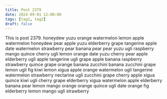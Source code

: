 ```yaml
---
title: Post 2379
date: 2024-09-01 12:00:00
tags: [tag1, tag2]
draft: false
---
```

This is post 2379.
honeydew
yuzu
orange
watermelon
lemon
apple
watermelon
honeydew
pear
apple
yuzu
elderberry
grape
tangerine
apple
date
watermelon
strawberry
pear
banana
pear
pear
yuzu
ugli
raspberry
mango
quince
cherry
ugli
lemon
orange
date
yuzu
cherry
pear
apple
elderberry
ugli
apple
tangerine
ugli
grape
apple
banana
raspberry
strawberry
quince
grape
orange
banana
zucchini
banana
zucchini
grape
lemon
ugli
fig
kiwi
lemon
xigua
apple
orange
watermelon
ugli
tangerine
watermelon
strawberry
nectarine
ugli
zucchini
grape
cherry
apple
xigua
quince
kiwi
ugli
cherry
grape
elderberry
xigua
watermelon
apple
elderberry
banana
pear
lemon
mango
orange
orange
quince
ugli
date
orange
fig
elderberry
lemon
mango
ugli
strawberry
